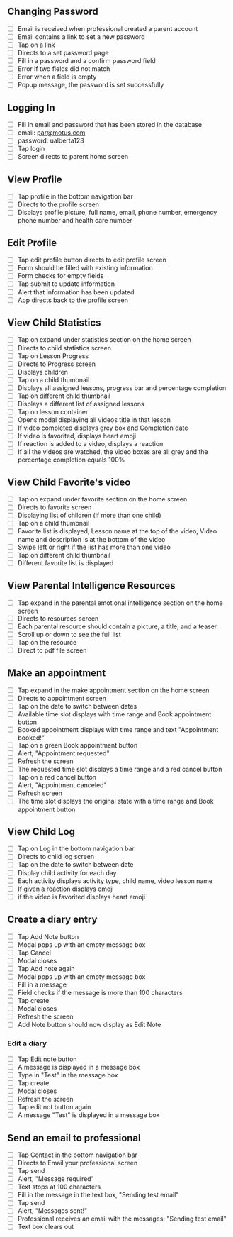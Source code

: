 ## Changing Password
- [ ] Email is received when professional created a parent account
- [ ] Email contains a link to set a new password
- [ ] Tap on a link
- [ ] Directs to a set password page
- [ ] Fill in a password and a confirm password field
- [ ] Error if two fields did not match
- [ ] Error when a field is empty
- [ ] Popup message, the password is set successfully

## Logging In
- [ ] Fill in email and password that has been stored in the database
- [ ] email: par@motus.com
- [ ] password: ualberta123
- [ ] Tap login
- [ ] Screen directs to parent home screen

## View Profile
- [ ] Tap profile in the bottom navigation bar
- [ ] Directs to the profile screen
- [ ] Displays profile picture, full name, email, phone number, emergency phone number and health care number

## Edit Profile
- [ ] Tap edit profile button directs to edit profile screen
- [ ] Form should be filled with existing information
- [ ] Form checks for empty fields
- [ ] Tap submit to update information
- [ ] Alert that information has been updated
- [ ] App directs back to the profile screen

## View Child Statistics
- [ ] Tap on expand under statistics section on the home screen
- [ ] Directs to child statistics screen
- [ ] Tap on Lesson Progress
- [ ] Directs to Progress screen
- [ ] Displays children
- [ ] Tap on a child thumbnail
- [ ] Displays all assigned lessons, progress bar and percentage completion 
- [ ] Tap on different child thumbnail
- [ ] Displays a different list of assigned lessons
- [ ] Tap on lesson container
- [ ] Opens modal displaying all videos title in that lesson
- [ ] If video completed displays grey box and Completion date
- [ ] If video is favorited, displays heart emoji
- [ ] If reaction is added to a video, displays a reaction
- [ ] If all the videos are watched, the video boxes are all grey and the percentage completion equals 100%

## View Child Favorite's video
- [ ] Tap on expand under favorite section on the home screen
- [ ] Directs to favorite screen
- [ ] Displaying list of children (if more than one child)
- [ ] Tap on a child thumbnail
- [ ] Favorite list is displayed, Lesson name at the top of the video, Video name and description is at the bottom of the video
- [ ] Swipe left or right if the list has more than one video
- [ ] Tap on different child thumbnail
- [ ] Different favorite list is displayed

## View Parental Intelligence Resources
- [ ] Tap expand in the parental emotional intelligence section on the home screen 
- [ ] Directs to resources screen
- [ ] Each parental resource should contain a picture, a title, and a teaser
- [ ] Scroll up or down to see the full list
- [ ] Tap on the resource 
- [ ] Direct to pdf file screen

## Make an appointment
- [ ] Tap expand in the make appointment section on the home screen
- [ ] Directs to appointment screen
- [ ] Tap on the date to switch between dates
- [ ] Available time slot displays with time range and Book appointment button
- [ ] Booked appointment displays with time range and text "Appointment booked!"
- [ ] Tap on a green Book appointment button
- [ ] Alert, "Appointment requested"
- [ ] Refresh the screen
- [ ] The requested time slot displays a time range and a red cancel button
- [ ] Tap on a red cancel button
- [ ] Alert, "Appointment canceled"
- [ ] Refresh screen
- [ ] The time slot displays the original state with a time range and Book appointment button

## View Child Log
- [ ] Tap on Log in the bottom navigation bar
- [ ] Directs to child log screen
- [ ] Tap on the date to switch between date
- [ ] Display child activity for each day
- [ ] Each activity displays activity type, child name, video lesson name
- [ ] If given a reaction displays emoji 
- [ ] if the video is favorited displays heart emoji

## Create a diary entry
- [ ] Tap Add Note button
- [ ] Modal pops up with an empty message box
- [ ] Tap Cancel
- [ ] Modal closes
- [ ] Tap Add note again
- [ ] Modal pops up with an empty message box 
- [ ] Fill in a message
- [ ] Field checks if the message is more than 100 characters
- [ ] Tap create
- [ ] Modal closes
- [ ] Refresh the screen
- [ ] Add Note button should now display as Edit Note

### Edit a diary
- [ ] Tap Edit note button
- [ ] A message is displayed in a message box
- [ ] Type in "Test" in the message box
- [ ] Tap create
- [ ] Modal closes
- [ ] Refresh the screen
- [ ] Tap edit not button again
- [ ] A message "Test" is displayed in a message box

## Send an email to professional
- [ ] Tap Contact in the bottom navigation bar
- [ ] Directs to Email your professional screen
- [ ] Tap send
- [ ] Alert, "Message required"
- [ ] Text stops at 100 characters
- [ ] Fill in the message in the text box, "Sending test email"
- [ ] Tap send
- [ ] Alert, "Messages sent!"
- [ ] Professional receives an email with the messages: "Sending test email"
- [ ] Text box clears out